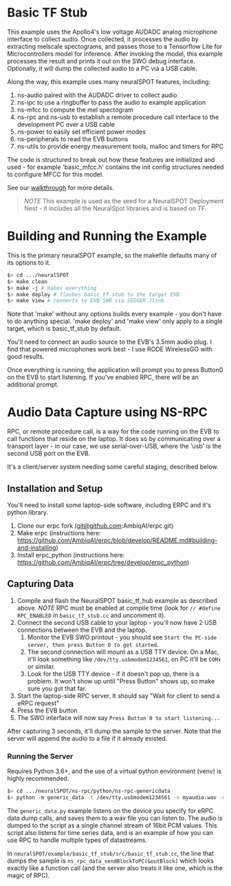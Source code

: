 # Basic TF Stub
This example uses the Apollo4's low voltage AUDADC analog microphone interface to collect audio. Once collected, it processes the audio by extracting melscale spectograms, and passes those to a Tensorflow Lite for Microcontrollers model for inference. After invoking the model, this example processes the result and prints it out on the SWO debug interface. Optionally, it will dump the collected audio to a PC via a USB cable.

Along the way, this example uses many neuralSPOT features, including:
1. ns-audio paired with the AUDADC driver to collect audio
2. ns-ipc to use a ringbuffer to pass the audio to example application
3. ns-mfcc to compute the mel spectogram
4. ns-rpc and ns-usb to establish a remote procedure call interface to the development PC over a USB cable
5. ns-power to easily set efficient power modes
6. ns-peripherals to read the EVB buttons
7. ns-utils to provide energy measurement tools, malloc and timers for RPC

The code is structured to break out how these features are initialized and used - for example 'basic_mfcc.h' contains the init config structures needed to configure MFCC for this model.

See our [walkthrough](../../docs/Understanding-neuralSPOT-via-the-Basic-Tensorflow-Example.md) for more details.

>*NOTE* This example is used as the seed for a NeuralSPOT Deployment Nest - it includes all the NeuralSpot libraries and is based on TF.

# Building and Running the Example
This is the primary neuralSPOT example, so the makefile defaults many of its options to it.

```bash
$> cd .../neuralSPOT
$> make clean
$> make -j # makes everything
$> make deploy # flashes basic_tf_stub to the target EVB
$> make view # connects to EVB SWO via SEGGER Jlink
```
Note that 'make' without any options builds every example - you don't have to do anything special. 'make deploy' and 'make view' only apply to a single target, which is basic_tf_stub by default.

You'll need to connect an audio source to the EVB's 3.5mm audio plug. I find that powered microphones work best - I use RODE WirelessGO with good results.

Once everything is running, the application will prompt you to press Button0 on the EVB to start listening. If you've enabled RPC, there will be an additional prompt.

# Audio Data Capture using NS-RPC
RPC, or remote procedure call, is a way for the code running on the EVB to call functions that reside on the laptop. It does so by communicating over a transport layer - in our case, we use serial-over-USB, where the 'usb' is the second USB port on the EVB.

It's a client/server system needing some careful staging, described below.

## Installation and Setup
You'll need to install some laptop-side software, including ERPC and it's python library.
1. Clone our erpc fork (git@github.com:AmbiqAI/erpc.git)
2. Make erpc (instructions here: https://github.com/AmbiqAI/erpc/blob/develop/README.md#building-and-installing)
3. Install erpc_python (instructions here: https://github.com/AmbiqAI/erpc/tree/develop/erpc_python)

## Capturing Data
1. Compile and flash the NeuralSPOT basic_tf_hub example as described above. *NOTE* RPC must be enabled at compile time (look for `// #define RPC_ENABLED` in `basic_tf_stub.cc` and uncomment it).
2. Connect the second USB cable to your laptop - you'll now have 2 USB connections between the EVB and the laptop.
    1. Monitor the EVB SWO printout - you should see `Start the PC-side server, then press Button 0 to get started`.
    2. The second connection will mount as a USB TTY device. On a Mac, it'll look something like `/dev/tty.usbmodem1234561`, on PC it'll be `COMx` or similar.
    3. Look for the USB TTY device - if it doesn't pop up, there is a problem. It won't show up until "Press Button" shows up, so make sure you got that far.
3. Start the laptop-side RPC server. It should say "Wait for client to send a eRPC request"
4. Press the EVB button
5. The SWO interface will now say `Press Button 0 to start listening...`

After capturing 3 seconds, it'll dump the sample to the server. Note that the server will append the audio to a file if it already existed.

### Running the Server

Requires Python 3.6+, and the use of a virtual python environment (venv) is highly recommended.

```bash
$> cd .../neuralSPOT/ns-rpc/python/ns-rpc-genericdata
$> python -m generic_data -t /dev/tty.usbmodem1234561 -o myaudio.wav -m server # replace the /dev... with device from 2.2 above
```

The `generic_data.py` example listens on the device you specify for eRPC data dump calls, and saves them to a wav file you can listen to. The audio is 
dumped to the script as a single channel stream of 16bit PCM values. This script also listens for time series data, and is an example of how you can use RPC to handle multiple types of datastreams.

In `neuralSPOT/example/basic_tf_stub/src/basic_tf_stub.cc`, the line that dumps the sample is `ns_rpc_data_sendBlockToPC(&outBlock)` which looks exactly like a function call (and the server also treats it like one, which is the magic of RPC).




